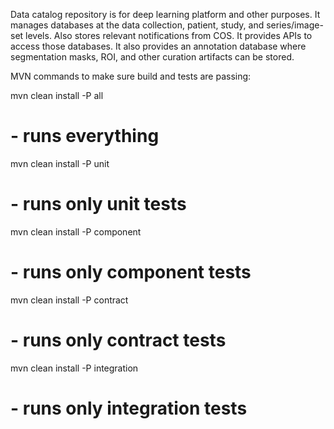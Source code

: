 Data catalog repository is for deep learning platform and other purposes. It manages databases at the data collection, patient, study, and series/image-set levels. Also stores relevant notifications from COS. It provides APIs to access those databases. It also provides an annotation database where segmentation masks, ROI, and other curation artifacts can be stored.

MVN commands to make sure build and tests are passing:

mvn clean install -P all 
# - runs everything 
mvn clean install -P unit 
# - runs only unit tests 
mvn clean install -P component 
# - runs only component tests 
mvn clean install -P contract 
# - runs only contract tests 
mvn clean install -P integration 
# - runs only integration tests

